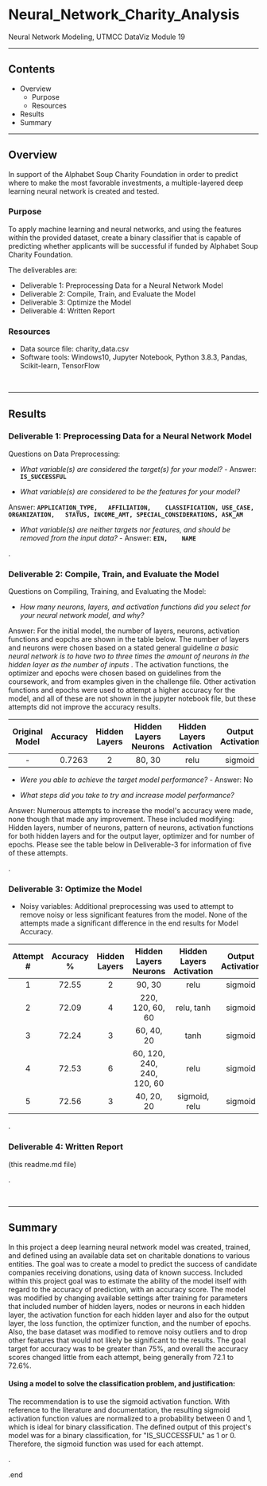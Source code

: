 # Neural_Network_Charity_Analysis
Neural Network Modeling, UTMCC DataViz Module 19

---

## Contents 
  * Overview
    - Purpose
    - Resources
  * Results
  * Summary
 

---  

## Overview 
  
  In support of the Alphabet Soup Charity Foundation in order to predict where to make the most favorable investments, a multiple-layered deep learning neural network is created and tested. 

   ### Purpose
   To apply machine learning and neural networks, and using the features within the provided dataset, create a binary classifier that is capable of predicting whether applicants will be successful if funded by Alphabet Soup Charity Foundation. 
  
   The deliverables are: 
   - Deliverable 1: Preprocessing Data for a Neural Network Model
   - Deliverable 2: Compile, Train, and Evaluate the Model
   - Deliverable 3: Optimize the Model
   - Deliverable 4: Written Report 
  
   
  
   ### Resources
  * Data source file: charity_data.csv
  * Software tools: Windows10, Jupyter Notebook, Python 3.8.3, Pandas, Scikit-learn, TensorFlow
  
<br>

--- 

## Results


### Deliverable 1: Preprocessing Data for a Neural Network Model



Questions on Data Preprocessing:

- *What variable(s) are considered the target(s) for your model?*  - Answer: **`IS_SUCCESSFUL`**

- *What variable(s) are considered to be the features for your model?*

 Answer: **`APPLICATION_TYPE,	AFFILIATION,	CLASSIFICATION,	USE_CASE,	ORGANIZATION,	STATUS,	INCOME_AMT,	SPECIAL_CONSIDERATIONS,	ASK_AM`**


- *What variable(s) are neither targets nor features, and should be removed from the input data?*  - Answer: **`EIN,	NAME`**

.

### Deliverable 2: Compile, Train, and Evaluate the Model



Questions on Compiling, Training, and Evaluating the Model:
- *How many neurons, layers, and activation functions did you select for your neural network model, and why?*

 Answer: For the initial model, the number of layers, neurons, activation functions and eopchs are shown in the table below. The number of layers and neurons were chosen based on a stated general guideline *a basic neural network is to have two to three times the amount of neurons in the hidden layer as the number of inputs* . The activation functions, the optimizer and epochs were chosen based on guidelines from the coursework, and from examples given in the challenge file. Other activation functions and epochs were used to attempt a higher accuracy for the model, and all of these are not shown in the jupyter notebook file, but these attempts did not improve the accuracy results. 


| Original<br>Model | Accuracy | Hidden Layers | Hidden Layers Neurons |  Hidden Layers Activation | Output Activation | Optimizer | Epochs |
| :---: | ---: | :---: | :---: | :---: | :---: | :---: | :---: |
| - | 0.7263 | 2 | 80, 30 | relu | sigmoid | Adam | 50 |


- *Were you able to achieve the target model performance?*  - Answer: No


- *What steps did you take to try and increase model performance?*

 Answer: Numerous attempts to increase the model's accuracy were made, none though that made any improvement. These included modifying: Hidden layers, number of neurons, pattern of neurons, activation functions for both hidden layers and for the output layer, optimizer and for number of epochs. Please see the table below in Deliverable-3 for information of five of these attempts. 

.

### Deliverable 3: Optimize the Model


- Noisy variables: Additional preprocessing was used to attempt to remove noisy or less significant features from the model. None of the attempts made a significant difference in the end results for Model Accuracy. 


| Attempt # | Accuracy<br>% | Hidden Layers | Hidden Layers Neurons |  Hidden Layers Activation | Output Activation | Optimizer | Epochs |
| :---: | :---: | :---: | :---: | :---: | :---: | :---: | :---: |
| 1 | 72.55 | 2 | 90, 30 | relu | sigmoid | Adam | 50 |
| 2 | 72.09 | 4 | 220, 120, 60, 60 | relu, tanh | sigmoid | Adam | 300 |
| 3 | 72.24 | 3 | 60, 40, 20 | tanh | sigmoid | Adam | 50 |
| 4 | 72.53 | 6 | 60, 120, 240, 240, 120, 60 | relu | sigmoid | Adam | 400 |
| 5 | 72.56 | 3 | 40, 20, 20 | sigmoid, relu | sigmoid | Adam | 100 |

.

### Deliverable 4: Written Report 
   (this readme.md file)

.

<br>

---

## Summary

   In this project a deep learning neural network model was created, trained, and defined using an available data set on charitable donations to various entities. The goal was to create a model to predict the success of candidate companies receiving donations, using data of known success. Included within this project goal was to estimate the ability of the model itself with regard to the accuracy of prediction, with an accuracy score. The model was modified by changing available settings after training for parameters that included number of hidden layers, nodes or neurons in each hidden layer, the activation function for each hidden layer and also for the output layer, the loss function, the optimizer function, and the number of epochs. Also, the base dataset was modified to remove noisy outliers and to drop other features that would not likely be significant to the results. 
   The goal target for accuracy was to be greater than 75%, and overall the accuracy scores changed little from each attempt, being generally from 72.1 to 72.6%. 

#### Using a model to solve the classification problem, and justification:

   The recommendation is to use the sigmoid activation function. With reference to the literature and documentation, the resulting sigmoid activation function values are normalized to a probability between 0 and 1, which is ideal for binary classification.  The defined output of this project's model was for a binary classification, for "IS_SUCCESSFUL" as 1 or 0. Therefore, the sigmoid function was used for each attempt. 

.

.end


